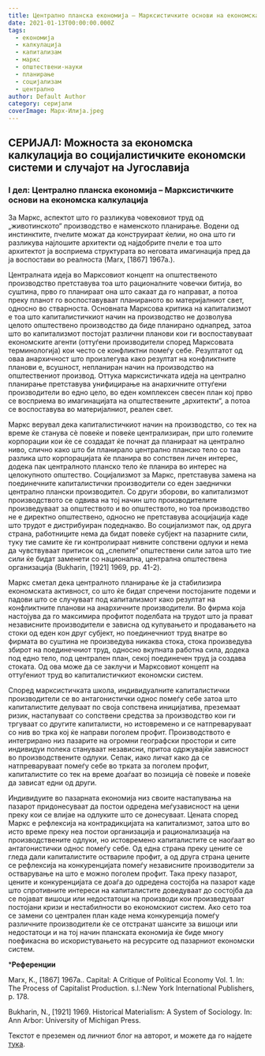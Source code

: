 ```yaml
---
title: Централно планска економија – Марксистичките основи на економска калкулација
date: 2021-01-13T00:00:00.000Z
tags:
  - економија
  - калкулација
  - капитализам
  - маркс
  - општествени-науки
  - планирање
  - социјализам
  - централно
author: Default Author
category: серијали
coverImage: Марх-Илија.jpeg
---
```


## **СЕРИЈАЛ:** Mожноста за економска калкулација во социјалистичките економски системи и случајот на Југославија

### **I дел**: Централно планска економија – Марксистичките основи на економска калкулација

За Маркс, аспектот што го разликува човековиот труд од „животинското“ производство е наменското планирање. Водени од инстинктите, пчелите можат да конструираат ќелии, но она што ги разликува најлошите архитекти од најдобрите пчели е тоа што архитектот ја восприема структурата во неговата имагинација пред да ја воспостави во реалноста (Marx, \[1867\] 1967a.).

Централната идеја во Марксовиот концепт на општественото производство претставува тоа што рационалните човечки битија, во суштина, прво го планираат она што сакаат да го направат, а потоа преку планот го воспоставуваат планираното во материјалниот свет, односно во стварноста. Основната Марксова критика на капитализмот е тоа што капиталистичкиот начин на производство не дозволува целото општествено производство да биде планирано однапред, затоа што во капитализмот постојат различни планови кои ги воспоставуваат економските агенти (оттуѓени производители според Марксовата терминологија) кои често се конфликтни помеѓу себе. Резултатот од оваа анархичност што произлегува како резултат на конфликтните планови е, всушност, непланиран начин на производство на општествениот производ. Оттука марксистичката идеја на централно планирање претставува унифицирање на анархичните оттуѓени производители во едно цело, во еден комплексен свесен план кој прво се восприема во имагинацијата на општествените „архитекти“, а потоа се воспоставува во материјалниот, реален свет.

Маркс верувал дека капиталистичкиот начин на производство, со тек на време ќе станува сѐ повеќе и повеќе централизиран, при што големите корпорации кои ќе се создадат ќе почнат да планираат на централно ниво, слично како што би планирало централно планско тело со таа разлика што корпорацијата ќе планира во сопствен личен интерес, додека пак централното планско тело ќе планира во интерес на целокупното општество. Социјализмот за Маркс, претставува замена на поединечните капиталистички производители со еден заеднички централно плански производител. Со други зборови, во капитализмот производството се одвива на тој начин што производителите произведуваат за општеството и во општеството, но тоа производство не е директно општествено, односно не претставува асоцијација каде што трудот е дистрибуиран подеднакво. Во социјализмот пак, од друга страна, работниците нема да бидат повеќе субјект на пазарните сили, туку тие самите ќе ги контролираат нивните сопствени одлуки и нема да чувствуваат притисок од „слепите“ општествени сили затоа што тие сили ќе бидат заменети со национална, централна општествена организација (Bukharin, \[1921\] 1969, pp. 41-2).

Маркс сметал дека централното планирање ќе ја стабилизира економската активност, со што ќе бидат спречени постојаните подеми и падови што се случуваат под капитализмот како резултат на конфликтните планови на анархичните производители. Во фирма која настојува да го максимира профитот поделбата на трудот што ја прават независните производители е зависна од купувањето и продавањето на стоки од еден кон друг субјект, но поединечниот труд внатре во фирмата во суштина не произведува никаква стока, стока произведува збирот на поединечниот труд, односно вкупната работна сила, додека под едно тело, под централен план, секој поединечен труд ја создава стоката. Од ова може да се заклучи и Марксовиот концепт на оттуѓениот труд во капиталистичкиот економски систем.

Според марксистичката школа, индивидуалните капиталистички производители се во антагонистички однос помеѓу себе затоа што капиталистите делуваат по своја сопствена иницијатива, преземаат ризик, настапуваат со сопствени средства за производство кои ги тргуваат со другите капиталисти, но истовремено и се натпреваруваат со нив во трка кој ќе направи поголем профит. Производството е интегрирано низ пазарите на огромни географски простори и сите индивидуи полека стануваат независни, притоа одржувајќи зависност во производствените одлуки. Сепак, иако личат како да се натпреваруваат помеѓу себе во трката за поголем профит, капиталистите со тек на време доаѓаат во позиција сѐ повеќе и повеќе да зависат едни од други.

Индивидуите во пазарната економија низ своите настапувања на пазарот придонесуваат да постои одредена меѓузависност на цени преку кои се влијае на одлуките што се донесуваат. Цената според Маркс е рефлексија на контрадикцијата на капитализмот, затоа што во исто време преку неа постои организација и рационализација на производствените одлуки, но истовремено капиталистите се наоѓаат во антагонистички однос помеѓу себе. Од една страна преку цените се гледа дали капиталистите оствариле профит, а од друга страна цените се рефлексија на конкуренцијата помеѓу независните производители за остварување на што е можно поголем профит. Така преку пазарот, цените и конкуренцијата се доаѓа до одредена состојба на пазарот каде што спротивните интереси на капиталистите доведуваат до состојба да се појават вишоци или недостатоци на производи кои произведуваат постојани кризи и нестабилности во економскиот систем. Ако сето тоа се замени со централен план каде нема конкуренција помеѓу различните производители ќе се отстранат шансите за вишоци или недостатоци и на тој начин планската економија ќе биде многу поефикасна во искористувањето на ресурсите од пазарниот економски систем.

\***Референции**

Marx, K., \[1867\] 1967a.. Capital: A Critique of Political Economy Vol. 1. In: The Process of Capitalist Production. s.l.:New York International Publishers, p. 178.

Bukharin, N., \[1921\] 1969. Historical Materialism: A System of Sociology. In: Ann Arbor: University of Michigan Press.

Текстот е преземен од личниот блог на авторот, и можете да го најдете [тука](https://ilijav.substack.com/p/--3ed).
